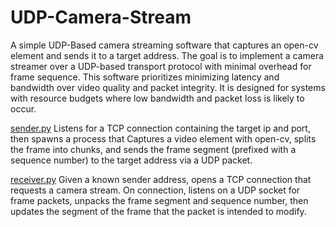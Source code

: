 # UDP-Camera-Stream

A simple UDP-Based camera streaming software that captures an open-cv element and sends it to a target address.
The goal is to implement a camera streamer over a UDP-based transport protocol with minimal overhead for frame sequence.
This software prioritizes minimizing latency and bandwidth over video quality and packet integrity. It is designed for systems with resource budgets where low bandwidth and packet loss is likely to occur.

[sender.py](./sender.py) Listens for a TCP connection containing the target ip and port, then spawns a process that Captures a video element with open-cv, splits the frame into chunks, and sends the frame segment (prefixed with a sequence number) to the target address via a UDP packet.

[receiver.py](./receiver.py) Given a known sender address, opens a TCP connection that requests a camera stream. On connection, listens on a UDP socket for frame packets, unpacks the frame segment and sequence number, then updates the segment of the frame that the packet is intended to modify.